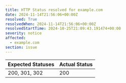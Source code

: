 ```yaml
---
title: HTTP Status resolved for example.com
date: 2024-11-14T21:56:06+00:00Z
resolved: True
resolvedWhen: 2024-11-14T21:56:06+00:00Z
resolvedStartTime: 2024-10-25T21:09:43.191474+00:00
severity: notice
affected:
  - example.com
section: issue
---
```


| Expected Statuses | Actual Status  |
|-------------------|----------------|
| 200, 301, 302 | 200 |
